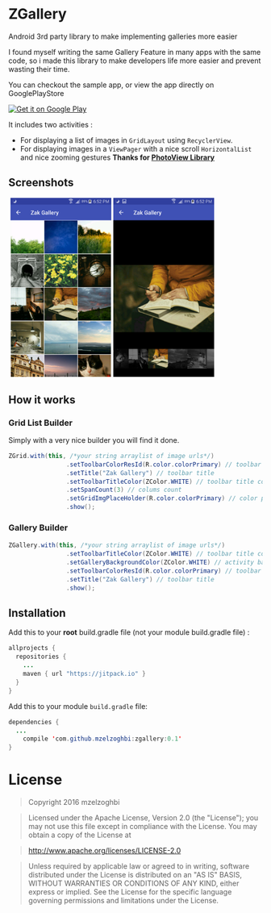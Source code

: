 # ZGallery
Android 3rd party library to make implementing galleries more easier

I found myself writing the same Gallery Feature in many apps with the same code, so i made this library to make developers life more easier and prevent wasting their time.

You can checkout the sample app, or view the app directly on GooglePlayStore

<a href='https://play.google.com/store/apps/details?id=com.mzelzoghbi.zgallery'><img alt='Get it on Google Play' src='https://play.google.com/intl/en_us/badges/images/generic/en_badge_web_generic.png' width="300px"/></a>


It includes two activities : 
* For displaying a list of images in `GridLayout` using `RecyclerView`.
* For displaying images in a `ViewPager` with a nice scroll `HorizontalList` and nice zooming gestures **Thanks for [PhotoView Library](https://github.com/chrisbanes/PhotoView)** 

## Screenshots
<a href="https://youtu.be/eJ70DDmr2FE"><img src="https://github.com/mzelzoghbi/ZGallery/blob/master/ZGallery_lib_sample_preview.gif" alt="" width="200px"></a>
<a href="https://github.com/mzelzoghbi/ZGallery/blob/master/screenshot_grid.png"><img src="https://github.com/mzelzoghbi/ZGallery/blob/master/screenshot_grid.png" alt="" width="200px"></a>
<a href="https://github.com/mzelzoghbi/ZGallery/blob/master/screenshot_gallery.png"><img src="https://github.com/mzelzoghbi/ZGallery/blob/master/screenshot_gallery.png" alt="" width="200px"></a>



## How it works
### Grid List Builder

Simply with a very nice builder you will find it done.
```java
ZGrid.with(this, /*your string arraylist of image urls*/)
                .setToolbarColorResId(R.color.colorPrimary) // toolbar color
                .setTitle("Zak Gallery") // toolbar title
                .setToolbarTitleColor(ZColor.WHITE) // toolbar title color
                .setSpanCount(3) // colums count
                .setGridImgPlaceHolder(R.color.colorPrimary) // color placeholder for the grid image until it loads
                .show();
```


### Gallery Builder

```java
ZGallery.with(this, /*your string arraylist of image urls*/)
                .setToolbarTitleColor(ZColor.WHITE) // toolbar title color
                .setGalleryBackgroundColor(ZColor.WHITE) // activity background color
                .setToolbarColorResId(R.color.colorPrimary) // toolbar color
                .setTitle("Zak Gallery") // toolbar title
                .show();
```
                
## Installation

Add this to your **root** build.gradle file (not your module build.gradle file) :
```java
allprojects {
  repositories {
    ...
    maven { url "https://jitpack.io" }
  }
}
```

Add this to your module `build.gradle` file:
```java
dependencies {
  ...
    compile 'com.github.mzelzoghbi:zgallery:0.1'
}
```

# License

> Copyright 2016 mzelzoghbi

> Licensed under the Apache License, Version 2.0 (the "License"); you may not use this file except in compliance with the License. You may obtain a copy of the License at

> http://www.apache.org/licenses/LICENSE-2.0

> Unless required by applicable law or agreed to in writing, software distributed under the License is distributed on an "AS IS" BASIS, WITHOUT WARRANTIES OR CONDITIONS OF ANY KIND, either express or implied. See the License for the specific language governing permissions and limitations under the License.
